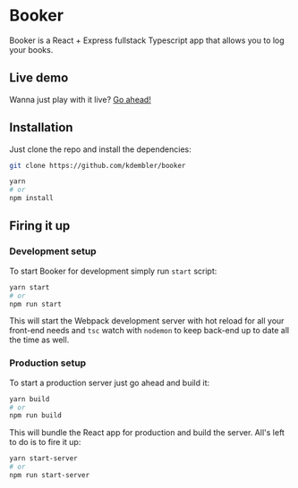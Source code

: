 # Booker

Booker is a React + Express fullstack Typescript app that allows you to log your books.

## Live demo

Wanna just play with it live? [Go ahead!](https://booker.kdembler.com)

## Installation

Just clone the repo and install the dependencies:

```sh
git clone https://github.com/kdembler/booker

yarn
# or
npm install
```

## Firing it up

### Development setup

To start Booker for development simply run `start` script:

```sh
yarn start
# or
npm run start
```

This will start the Webpack development server with hot reload for all your front-end needs and `tsc` watch with `nodemon` to keep back-end up to date all the time as well.

### Production setup

To start a production server just go ahead and build it:

```sh
yarn build
# or
npm run build
```

This will bundle the React app for production and build the server.
All's left to do is to fire it up:

```sh
yarn start-server
# or
npm run start-server
```
